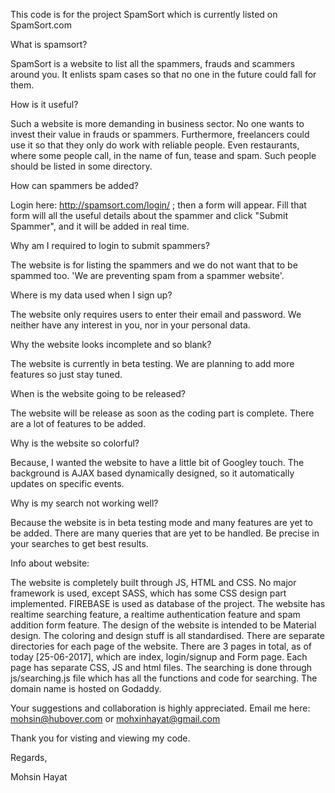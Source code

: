 This code is for the project SpamSort which is currently listed on SpamSort.com

What is spamsort?

SpamSort is a website to list all the spammers, frauds and scammers around you. It enlists spam cases so that
no one in the future could fall for them.

How is it useful?

Such a website is more demanding in business sector. No one wants to invest their value in frauds or spammers.
Furthermore, freelancers could use it so that they only do work with reliable people. Even restaurants, where 
some people call, in the name of fun, tease and spam. Such people should be listed in some directory.



How can spammers be added?

Login here: http://spamsort.com/login/ ; then a form will appear. Fill that form will all the useful details
about the spammer and click "Submit Spammer", and it will be added in real time.


Why am I required to login to submit spammers?

The website is for listing the spammers and we do not want that to be spammed too. 'We are preventing spam 
from a spammer website'.


Where is my data used when I sign up?

The website only requires users to enter their email and password. We neither have any interest in you, nor
in your personal data.


Why the website looks incomplete and so blank?

The website is currently in beta testing. We are planning to add more features so just stay tuned.


When is the website going to be released?

The website will be release as soon as the coding part is complete. There are a lot of features to be added.


Why is the website so colorful?

Because, I wanted the website to have a little bit of Googley touch. The background is AJAX based dynamically
designed, so it automatically updates on specific events.


Why is my search not working well?

Because the website is in beta testing mode and many features are yet to be added. There are many queries that
are yet to be handled. Be precise in your searches to get best results.


Info about website:

The website is completely built through JS, HTML and CSS. No major framework is used, except SASS, which has 
some CSS design part implemented. FIREBASE is used as database of the project. The website has realtime searching
feature, a realtime authentication feature and spam addition form feature.
The design of the website is intended to be Material design. The coloring and design stuff is all standardised.
There are separate directories for each page of the website. There are 3 pages in total, as of today [25-06-2017], which are
index, login/signup and Form page. Each page has separate CSS, JS and html files.
The searching is done through js/searching.js file which has all the functions and code for searching.
The domain name is hosted on Godaddy.


Your suggestions and collaboration is highly appreciated. Email me here: mohsin@hubover.com or mohxinhayat@gmail.com

Thank you for visting and viewing my code.

Regards,

Mohsin Hayat

